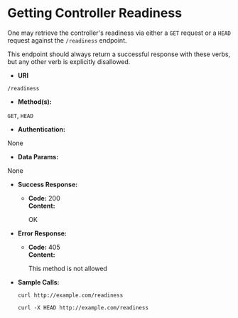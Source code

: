 # Getting Controller Readiness #

One may retrieve the controller's readiness via either a `GET` request or a `HEAD` request against the `/readiness` endpoint.

This endpoint should always return a successful response with these verbs, but any other verb is explicitly disallowed.

* **URI**

`/readiness`

* **Method(s):**

`GET`, `HEAD`

* **Authentication:**

None

* **Data Params:**

None

* **Success Response:**

  * **Code:** 200<br />
    **Content:**

    OK

* **Error Response:**

  * **Code:** 405<br />
    **Content:**

    This method is not allowed

* **Sample Calls:**

  ```
  curl http://example.com/readiness
  ```

  ```
  curl -X HEAD http://example.com/readiness
  ```
